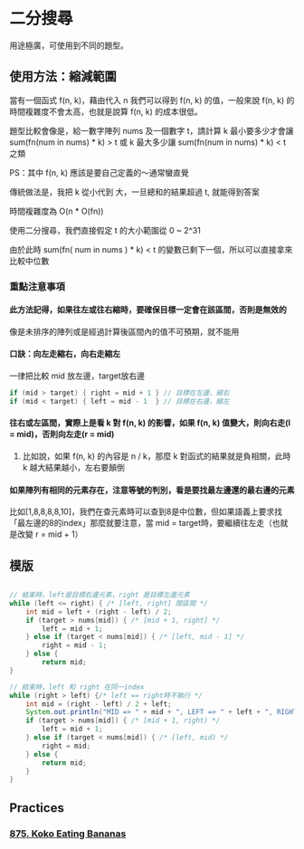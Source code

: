 # 二分搜尋

用途極廣，可使用到不同的題型。

## 使用方法：縮減範圍

當有一個函式 f(n, k)，藉由代入 n 我們可以得到 f(n, k) 的值，一般來說 f(n, k) 的時間複雜度不會太高，也就是說算 f(n, k) 的成本很低。

題型比較會像是，給一數字陣列 nums 及一個數字 t，請計算 k 最小要多少才會讓 sum(fn(num in nums) * k) > t 或 k 最大多少讓 sum(fn(num in nums) * k) < t 之類

PS：其中 f(n, k) 應該是要自己定義的～通常蠻直覺

傳統做法是，我把 k 從小代到 大，一旦總和的結果超過 t, 就能得到答案

時間複雜度為 O(n * O(fn))

使用二分搜尋，我們直接假定 t 的大小範圍從 0 ~ 2^31

由於此時 sum(fn( num in nums )  * k) < t 的變數已剩下一個，所以可以直接拿來比較中位數


### 重點注意事項

#### 此方法記得，如果往左或往右縮時，要確保目標一定會在該區間，否則是無效的
像是未排序的陣列或是經過計算後區間內的值不可預期，就不能用

#### 口訣：向左走縮右，向右走縮左
一律把比較 mid 放左邊，target放右邊
```java
if (mid > target) { right = mid + 1 } // 目標在左邊，縮右
if (mid < target) { left = mid - 1  } // 目標在右邊，縮左

```

#### 往右或左區間，實際上是看 k 對 f(n, k) 的影響，如果 f(n, k) 值變大，則向右走(l = mid)，否則向左走(r = mid)
   1. 比如說，如果 f(n, k) 的內容是 n / k，那麼 k 對函式的結果就是負相關，此時 k 越大結果越小，左右要顛倒

#### 如果陣列有相同的元素存在，注意等號的判別，看是要找最左邊還的最右邊的元素

比如[1,8,8,8,8,10]，我們在查元素時可以查到8是中位數，但如果語義上要求找「最左邊的8的index」那麼就要注意，當 mid = target時，要繼續往左走（也就是改變 r = mid + 1）


## 模版


```java

// 結束時，left是目標右邊元素，right 是目標左邊元素
while (left <= right) { /* [left, right] 閉區間 */
    int mid = left + (right - left) / 2;
    if (target > nums[mid]) { /* [mid + 1, right] */
        left = mid + 1;
    } else if (target < nums[mid]) { /* [left, mid - 1] */
        right = mid - 1;
    } else {
        return mid;
}
```

```java
// 結束時，left 和 right 在同一index
while (right > left) {/* left == right時不執行 */
    int mid = (right - left) / 2 + left;
    System.out.println("MID => " + mid + ", LEFT => " + left + ", RIGHT => " + right);
    if (target > nums[mid]) { /* [mid + 1, right) */
        left = mid + 1;
    } else if (target < nums[mid]) { /* [left, mid) */
        right = mid;
    } else {
        return mid;
    }
}
```

## Practices

### [875. Koko Eating Bananas](https://leetcode.com/problems/koko-eating-bananas/)







